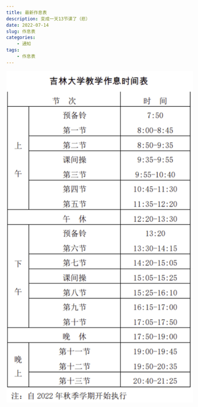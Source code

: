 ```yaml
---
title: 最新作息表
description: 变成一天13节课了（悲）
date: 2022-07-14  
slug: 作息表
categories:
    - 通知
tags:  
    - 作息表
---
```


![最新作息表](作息表.jpg)